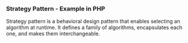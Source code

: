 
### Strategy Pattern - Example in PHP

Strategy pattern is a behavioral design pattern that enables selecting an algorithm at runtime. It defines a family of algorithms, encapsulates each one, and makes them interchangeable.

